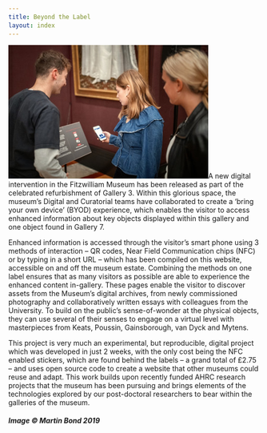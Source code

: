 ```yaml
---
title: Beyond the Label
layout: index
---
```


<img src="/images/page/stt.jpg" class="float-left p-3 img-fluid" alt="Visitors scanning the Beyond the Label labels in Gallery 3">A new digital intervention in the Fitzwilliam Museum has been released as part of the celebrated refurbishment of Gallery 3. Within this glorious space, the museum’s Digital and Curatorial teams have collaborated to create a  ‘bring your own device’ (BYOD) experience, which enables the visitor to access enhanced information about key objects displayed within this gallery and one object found in Gallery 7.

Enhanced information is accessed through the visitor’s smart phone using 3 methods of interaction – QR codes, Near Field Communication chips (NFC) or by typing in a short URL – which has been compiled on this website, accessible on and off the museum estate. Combining the methods on one label ensures that as many visitors as possible are able to experience the enhanced content in-gallery. These pages enable the visitor to discover assets from the Museum’s digital archives, from newly commissioned photography and collaboratively written essays with colleagues from the University. To build on the public’s sense-of-wonder at the physical objects, they can use several of their senses to engage on a virtual level with masterpieces from Keats, Poussin, Gainsborough, van Dyck and Mytens.

This project is very much an experimental, but reproducible, digital project which was developed in just 2 weeks, with the only cost being the NFC enabled stickers, which are found behind the labels – a grand total of £2.75 – and uses open source code to create a website that other museums could reuse and adapt. This work builds upon recently funded AHRC research projects that the museum has been pursuing and brings elements of the technologies explored by our post-doctoral researchers to bear within the galleries of the museum.

<h5>Image &copy; Martin Bond 2019</h5>
